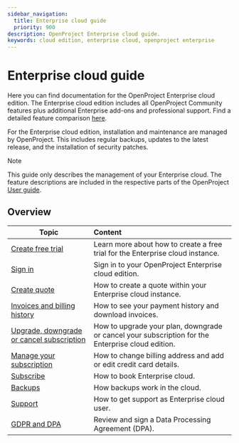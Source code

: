 ```yaml
---
sidebar_navigation:
  title: Enterprise cloud guide
  priority: 900
description: OpenProject Enterprise cloud guide.
keywords: cloud edition, enterprise cloud, openproject enterprise
---
```

# Enterprise cloud guide

Here you can find documentation for the OpenProject Enterprise cloud edition. The Enterprise cloud edition includes all OpenProject Community features plus additional Enterprise add-ons and professional support. Find a detailed feature comparison [here](https://www.openproject.org/pricing/#features).

For the Enterprise cloud edition, installation and maintenance are managed by OpenProject. This includes regular backups, updates to the latest release, and the installation of security patches.

> [!NOTE]
> This guide only describes the management of your Enterprise cloud. The feature descriptions are included in the respective parts of the OpenProject [User guide](../../user-guide).

## Overview

| Topic                                                        | Content                                                      |
| ------------------------------------------------------------ | :----------------------------------------------------------- |
| [Create free trial](./create-cloud-trial/)                   | Learn more about how to create a free trial for the Enterprise cloud instance. |
| [Sign in](./sign-in/)                                        | Sign in to your OpenProject Enterprise cloud edition.        |
| [Create quote](./create-quote-cloud/)                        | How to create a quote within your Enterprise cloud instance. |
| [Invoices and billing history](./invoices-and-billing-history/) | How to see your payment history and download invoices.       |
| [Upgrade, downgrade or cancel subscription](./manage-cloud-subscription/#upgrade-or-downgrade-subscription) | How to upgrade your plan, downgrade or cancel your subscription for the Enterprise cloud edition. |
| [Manage your subscription](./manage-cloud-subscription/)     | How to change billing address and add or edit credit card details. |
| [Subscribe](./book-cloud/)                                   | How to book Enterprise cloud.                                |
| [Backups](./backups/)                                        | How backups work in the cloud.                               |
| [Support](../support/)                                       | How to get support as Enterprise cloud user.                 |
| [GDPR and DPA](./gdpr-compliance/)                           | Review and sign a Data Processing Agreement (DPA).           |

